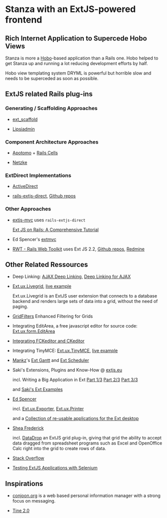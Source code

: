 # Stanza with an ExtJS-powered frontend

## Rich Internet Application to Supercede Hobo Views

Stanza is more a [Hobo](http://hobocentral.net/)-based application than a
Rails one. Hobo helped to get Stanza up and running a lot reducing development
efforts by half.

Hobo view templating system DRYML is powerful but horrible slow and needs to
be superceded as soon as possible.

## ExtJS related Rails plug-ins

### Generating / Scaffolding Approaches

  * [ext_scaffold](http://github.com/martinrehfeld/ext_scaffold)

  * [Lipsiadmin](http://www.lipsiadmin.com/)

### Component Architecture Approaches

  * [Apotomo](http://apotomo.de/) + [Rails Cells](http://cells.rubyforge.org/)

  * [Netzke](http://blog.writelesscode.com/)

### ExtDirect Implementations

  * [ActiveDirect](http://github.com/stonegao/active-direct)

  * [rails-extjs-direct](http://rubyforge.org/projects/rails-extjs/),
    [Github repos](http://github.com/extjs/direct-rails)

### Other Approaches

  * [extjs-mvc](http://github.com/extjs/mvc) uses `rails-extjs-direct`

    [Ext JS on Rails: A Comprehensive Tutorial](http://www.extjs.com/blog/2009/09/30/ext-js-on-rails-a-comprehensivetutorial/)

  * Ed Spencer's [extmvc](http://github.com/extmvc/extmvc)

  * [RWT - Rails Web Toolkit](http://rwt.accesstecnologia.com.br/) uses
    Ext JS 2.2, [Github repos](http://github.com/smbrant/rwt),
    [Redmine](http://access.net.br/projects/show/rwt)

## Other Related Ressources

  * Deep Linking:
    [AJAX Deep Linking](http://stackoverflow.com/questions/898408/ajax-deep-linking),
    [Deep Linking for AJAX](http://blog.onthewings.net/2009/04/08/deep-linking-for-ajax/)

  * [Ext.ux.Livegrid](http://www.extjs.com/forum/showthread.php?t=17791),
    [live example](http://www.ext-livegrid.com/demo/)

    Ext.ux.Livegrid is an ExtJS user extension that connects to a
    database backend and renders large sets of data into a grid,
    without the need of paging.

  * [GridFilters](http://www.extjs.com/forum/showthread.php?t=76185)
    Enhanced Filtering for Grids

  * Integrating EditArea, a free javascript editor for source code:
    [Ext.ux.form.EditArea](http://www.extjs.com/forum/showthread.php?t=79927)

  * [Integrating FCKeditor and CKeditor](http://www.extjs.com/forum/showthread.php?t=79031)

  * Integrating TinyMCE:
    [Ext.ux.TinyMCE](http://www.extjs.com/forum/showthread.php?t=24787),
    [live example](http://blogs.byte-force.com/xor/tinymce/index.html)

  * [Mankz](http://mankzblog.wordpress.com/)'s
    [Ext Gantt](http://www.ext-scheduler.com/gantt.html) and
    [Ext Scheduler](http://www.ext-scheduler.com/)

  * Saki's Extensions, Plugins and Know-How @ [extjs.eu](http://extjs.eu/)

    incl. Writing a Big Application in Ext
    [Part 1/3](http://blog.extjs.eu/know-how/writing-a-big-application-in-ext/)
    [Part 2/3](http://blog.extjs.eu/know-how/writing-a-big-application-in-ext-part-2/)
    [Part 3/3](http://blog.extjs.eu/know-how/writing-a-big-application-in-ext-part-3/)

    and [Saki's Ext Examples](http://examples.extjs.eu/)

  * [Ed Spencer](http://edspencer.net/category/extjs)

    incl.
    [Ext.ux.Exporter](http://edspencer.net/2009/11/ext-ux-exporter-export-any-grid-to-excel-or-csv.html),
    [Ext.ux.Printer](http://edspencer.net/2009/07/extuxprinter-printing-for-any-ext.html)

    and a
    [Collection of re-usable applications for the Ext desktop](http://github.com/edspencer/ext-applications)

  * [Shea Frederick](http://www.vinylfox.com/)

    incl.
    [DataDrop](http://www.vinylfox.com/datadrop-drag-grid-data-from-spreadsheet/)
    an ExtJS grid plug-in, giving that grid the ability to accept data dragged
    from spreadsheet programs such as Excel and OpenOffice Calc right into the
    grid to create rows of data.

  * [Stack Overflow](http://stackoverflow.com/questions/tagged/extjs)

  * [Testing ExtJS Applications with Selenium](http://www.extjs.com/blog/2008/11/03/testing-ext-js-ext-gwt-applications-with-selenium/)

## Inspirations

  * [conjoon.org](http://www.conjoon.org/) is a web based
    personal information manager with a strong focus on messaging.

  * [Tine 2.0](http://www.tine20.org/)
